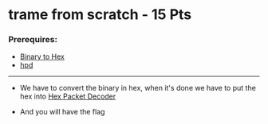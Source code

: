 # trame from scratch - 15 Pts

### Prerequires:

- [Binary to Hex](https://www.base64decode.org/)
- [hpd](https://hpd.gasmi.net/)

-----------------

- We have to convert the binary in hex, when it's done we have to put the hex into [Hex Packet Decoder](https://hpd.gasmi.net/)

- And you will have the flag

